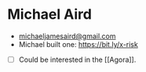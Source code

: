 # Michael Aird
- michaeljamesaird@gmail.com
- Michael built one: https://bit.ly/x-risk
- [ ] Could be interested in the [[Agora]].
